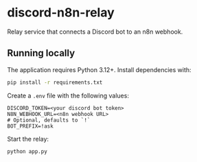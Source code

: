 # discord-n8n-relay
Relay service that connects a Discord bot to an n8n webhook.

## Running locally

The application requires Python 3.12+. Install dependencies with:

```bash
pip install -r requirements.txt
```

Create a `.env` file with the following values:

```
DISCORD_TOKEN=<your discord bot token>
N8N_WEBHOOK_URL=<n8n webhook URL>
# Optional, defaults to `!`
BOT_PREFIX=!ask 
```

Start the relay:

```bash
python app.py
```
